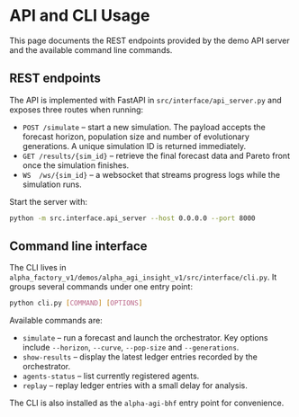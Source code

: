 # API and CLI Usage

This page documents the REST endpoints provided by the demo API server and the available command line commands.

## REST endpoints

The API is implemented with FastAPI in `src/interface/api_server.py` and exposes three routes when running:

- `POST /simulate` – start a new simulation. The payload accepts the forecast horizon, population size and number of evolutionary generations. A unique simulation ID is returned immediately.
- `GET /results/{sim_id}` – retrieve the final forecast data and Pareto front once the simulation finishes.
- `WS  /ws/{sim_id}` – a websocket that streams progress logs while the simulation runs.

Start the server with:

```bash
python -m src.interface.api_server --host 0.0.0.0 --port 8000
```

## Command line interface

The CLI lives in `alpha_factory_v1/demos/alpha_agi_insight_v1/src/interface/cli.py`. It groups several commands under one entry point:

```bash
python cli.py [COMMAND] [OPTIONS]
```

Available commands are:

- `simulate` – run a forecast and launch the orchestrator. Key options include `--horizon`, `--curve`, `--pop-size` and `--generations`.
- `show-results` – display the latest ledger entries recorded by the orchestrator.
- `agents-status` – list currently registered agents.
- `replay` – replay ledger entries with a small delay for analysis.

The CLI is also installed as the `alpha-agi-bhf` entry point for convenience.
